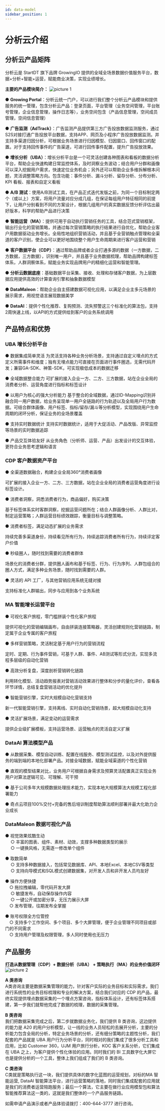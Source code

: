 ```yaml
---
id: data-model
sidebar_position: 1
--- 
```


# 分析云介绍

## 分析云产品矩阵[](#product_martix)

分析云是 StartDT 旗下品牌 GrowingIO 提供的全域全场景数据价值服务平台，数据+分析+智能+运营，赋能商业决策，实现业绩增长。

**主要的产品模块简介：**
![picture 1](/img/d9c673ee1d4e3f14f449c3f529ed89aa7d77da407975b5f92baef896589e4981.png)  

● **Growing Portal**：分析云统一门户，可以进行我们整个分析云产品模块和提供服务的统一管理，包含分析云产品：登录页面，平台管理（业务空间管理，平台账号管理，企业信息管理，操作日志等），业务空间包含（产品信息管理，空间成员管理，空间信息管理）

● **广告监测（AdTrack）**：广告监测产品提供第三方广告投放数据监测服务，通过S2S对接打通广告投放平台数据，支持APP、网页及小程序广告投放数据监测。并支持多渠道归因分析，可根据业务场景进行归因模型、归因窗口、回传窗口的配置。对于支持回传事件的广告渠道，可进行回传事件配置，提升广告投放效果。

● **增长分析（UBA）**：增长分析平台是一个可灵活创建各种图表和看板的数据分析平台，帮助企业快速构建日常监控体系，及时洞察业务波动；结合用户分群和画像可以深入挖掘用户需求，快速定位业务机会；另外还可以帮助企业多维拆解根本问题，灵活调整策略方向。包含功能：事件分析、漏斗分析、留存分析、分布分析、KPI 看板、报表和自定义看板

● **A/B 测试**：使用A/B测试工具，在产品正式迭代发版之前，为同一个目标制定两个（或以上）方案，将用户流量对应分成几组，在保证每组用户特征相同的前提下，让用户分别看到不同的方案设计，根据几组用户的真实数据反馈分析评估出最好版本，科学的帮助产品进行决策

● **智能运营（MA）**：提供可用于自动执行营销任务的工具，结合范式营销框架，输出行业化的营销策略，并通过每次营销策略的执行结果进行自优化，帮助企业客户用数据驱动业务增长。全局性地组织营销活动，并且基于全营销触点管理和全渠道的客户识别，使企业可以更好地围绕整个用户生命周期来进行客户运营和营销

● **客户数据平台（CDP）**：通过帮助品牌或者企业打通多源的数据（一方数据，二方数据，三方数据），识别唯一用户，并且基于业务数据梳理，帮助品牌构建标签体系，人群洞察体系，赋能业务实现品牌用户的精细化运营和智能管理。

● **分析云数据底座**：基础数据平台采集、接收、处理和存储客户数据，为上层数据应用提供高效的计算查询引擎和抽象数据模型

● **DataMaleon**：帮助企业自主搭建数据可视化应用，以满足企业主多元场景的展示需求，用视觉语言展现数据美学

● **DataAI**：提供个性化推荐、复购预测、流失预警这三个标准化的算法包，支持2周快速上线，以API的方式提供给到客户的业务系统调用

## 产品特点和优势[](#product_advantage)

### UBA 增长分析平台

● 数据集成简单灵活
为灵活支持各种业务分析场景，支持通过自定义埋点的方式定义所需事件和维度；独有无埋点能力可直接在页面进行事件圈选，无需代码开发；兼容GA-SDK、神策-SDK，可实现极低成本的数据迁移

● 全域数据整合能力
可扩展的接入企业一方、二方、三方数据，站在企业全局的消费者分析、运营角度进行指标和标签设计

● 以用户为核心的强大分析能力
基于整合的全域数据，通过ID-Mapping识别并融合同一用户数据，给业务呈现单一用户全链路的行为轨迹以及全局用户行为数据。可结合群体画像、用户标签、指标/留存/漏斗等分析模型，实现围绕用户生命周期的闭环分析，保证业务的全场景覆盖

● 支持实时数据统计
支持实时数据统计，适用于大促活动、产品改版、异常监控等场景的实时数据追踪

● 产品交互体验友好
从业务角色（分析师、运营、产品）出发设计的交互体验，更符合业务思考逻辑和语言


### CDP 客户数据资产平台
● 全渠道数据融合，构建企业全局360°消费者画像  

可扩展的接入企业一方、二方、三方数据，站在企业全局的消费者运营角度进行设标签设计。

● 消费者洞察，洞悉消费者行为，商品偏好，购买决策

基于标签体系实时客群洞察，挖掘运营问题所在；结合人群画像分析、人群比对，制定运营策略；人群运营目标绩效跟踪，衡量目标与调整策略。

● 消费者标签，满足动态扩展的业务需求

持续完善多渠道身份，持续看见所有行为，持续追踪消费者所有行为，持续评定客户价值

● 秒级圈人，随时找到需要的消费者群体

场景化的消费者分群，提供圈人画布和基于标签、行为、行为序列、人群包组合的圈人方式，满足多种业务场景，随时找到需要的人群。

● 灵活的 API 工厂，与其他营销应用系统无缝对接

支持标准化人群输出，同步与应用到各个业务系统

### MA 智能增长运营平台
● 可视化客户旅程，零门槛拼装个性化客户旅程

提供可视化的营销编辑画布，自由拼装连接策略器，灵活创建规则化营销链路，制定属于企业专属的客户旅程

● 多样营销策略，灵活制定基于用户行为的营销流程

定时、定期、行为事件营销，可基于人群、事件、AB测试等形式分流，实现多流程多层级的自动化营销

● 高效分析复盘，深度剖析营销转化链路

利用转化模型、活动趋势报表对营销活动效果进行整体和分步的量化评价，查看各环节详情，总结复盘营销活动的优化提升

● 智能营销引擎，实时大规模自动化营销支持

新一代智能营销引擎，支持离线、实时自动化营销场景，超大规模自动化支持

● 灵活扩展场景，满足变动的运营需求

提供企业级扩展模板，支持运营场景、运营触点的灵活自定义扩展

### DataAI 算法模型产品

● 从数据采集、模型自动训练、配置在线服务、模型测试监控，以及对外提供服务的端到端的本地化部署产品。对接全域数据，赋能全域渠道的个性化营销

● 直观的模型结果对比，业务用户可根据自身需求及预算灵活配置真正实现业务用户对算法逻辑可见、可理解、可干预

● 基于公司多年大规模数据处理技术能力，实现本地大规模算法大规模工程化部署能力

● 奇点云项目100%交付+完备的售后培训制度帮助算法顺利部署并最大化助力企业成长


### DataMaleon 数据可视化产品

● 视觉效果炫酷生动 <br>
&emsp; ○ 丰富的图表、组件、素材、动效，支撑多种数据类型的展示  
&emsp; ○ 一键换风格，无需逐一修改单个组件


● 取数简单  
&emsp; ○ 支持多种数据接入，包括常见数据库、API、本地Excel、本地CSV等类型  
&emsp; ○ 支持向导模式和SQL模式创建数据集，对开发人员和非开发人员均友好

● 操作方便快捷  
   &emsp;○ 拖拉拽编辑，零代码开发大屏  
   &emsp; ○ 敏捷发布，自动保存操作内容  
   &emsp; ○ 一键公开或加密分享，无压力展示大屏  
   &emsp;○ 发布管理，往期发布全掌握  

● 账号权限全方位管控  
    &emsp;○ 支持多个工作空间、多个项目、多个大屏管理，便于企业管理不同项目或部门的不同需求  
    &emsp;○ 支持用户管理及权限管理，多人同时使用也无压力  

## 产品服务[](#product_services)
**打造从数据管理（CDP）+ 数据分析（UBA） + 策略执行（MA）的业务价值闭环**
![picture 2](/img/51d3f7efef7d5ab1d3f46cc18edc049a5d5c4cc5d138efdecd9f0328c25b65bd.png)  


**A 类咨询**  
A类咨询主要是数据采集管理的能力，针对客户实际的业务目标和实际需求，我们进行系统性的业务目标梳理和专业的解决方案，结合我们对应的 CDP 的产品，最终实现提供埋点数据采集的一个埋点方案咨询，指标体系设计，还有标签体系搭建，第一步我们就帮他完成了数据的梳理，数据的采集管理。

**B 类咨询**  
我们把数据采集完成之后，第二步就数据业务化，我们提供 B 类咨询，这边提供的能力是 A20 的用户分析模型，让一线的业务人员轻松的去展开分析，主要的分析能力包含全局的分析，特定业务场景的分析，还有细分策略的主题性分析，我们配套的产品就是 UBA 用户行为分析平台，同时相对的我们集成了很多分析工具和应用，比如 Customer 360，UJM 用户旅行分析，KOC 客户关系分析，它们集成在 UBA 之上，为客户提供个性化体验的应用。同时我们的 BI 工具数字化大屏它也是提供分析的一个工具，整体上我们组成了我们的 B 类咨询。 

**C 类咨询**  
C类就是策略执行这一块，我们提供具体的数字化蓝图的运营规划，对标的MA 智能运营, DataAI 智能算法平台，进行运营策略的落地，同时我们集成配套的应用就是我们的消费者运营陪跑服务；最后一个算法，它主要在做行业应用模型包和算法智能推荐算法这一类的，这就是我们整体的一个产品服务链路。

如需申请产品演示或者产品体验请拨打：400-644-3777 进行咨询。